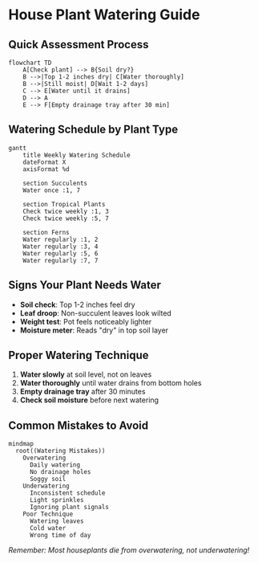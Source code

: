 # House Plant Watering Guide

## Quick Assessment Process

```mermaid
flowchart TD
    A[Check plant] --> B{Soil dry?}
    B -->|Top 1-2 inches dry| C[Water thoroughly]
    B -->|Still moist| D[Wait 1-2 days]
    C --> E[Water until it drains]
    D --> A
    E --> F[Empty drainage tray after 30 min]
```

## Watering Schedule by Plant Type

```mermaid
gantt
    title Weekly Watering Schedule
    dateFormat X
    axisFormat %d
    
    section Succulents
    Water once :1, 7
    
    section Tropical Plants
    Check twice weekly :1, 3
    Check twice weekly :5, 7
    
    section Ferns
    Water regularly :1, 2
    Water regularly :3, 4
    Water regularly :5, 6
    Water regularly :7, 7
```

## Signs Your Plant Needs Water

- **Soil check**: Top 1-2 inches feel dry
- **Leaf droop**: Non-succulent leaves look wilted
- **Weight test**: Pot feels noticeably lighter
- **Moisture meter**: Reads "dry" in top soil layer

## Proper Watering Technique

1. **Water slowly** at soil level, not on leaves
2. **Water thoroughly** until water drains from bottom holes
3. **Empty drainage tray** after 30 minutes
4. **Check soil moisture** before next watering

## Common Mistakes to Avoid

```mermaid
mindmap
  root((Watering Mistakes))
    Overwatering
      Daily watering
      No drainage holes
      Soggy soil
    Underwatering
      Inconsistent schedule
      Light sprinkles
      Ignoring plant signals
    Poor Technique
      Watering leaves
      Cold water
      Wrong time of day
```

*Remember: Most houseplants die from overwatering, not underwatering!*